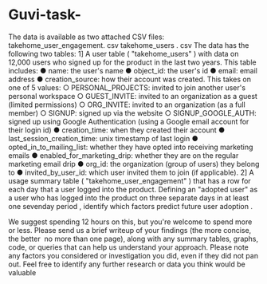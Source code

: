 # Guvi-task-

The  data  is  available  as  two  attached  CSV  files:
takehome_user_engagement. csv
takehome_users . csv
The  data  has  the  following  two  tables:
1]  A  user  table  ( "takehome_users" )  with  data  on  12,000  users  who  signed  up  for  the
product  in  the  last  two  years.   This  table  includes:
	● name:  the  user's  name
	● object_id:   the  user's  id
	● email:  email  address
	● creation_source:   how  their  account  was  created.  This  takes  on  one of  5  values:
			○ PERSONAL_PROJECTS:  invited  to  join  another  user's personal  workspace
			○ GUEST_INVITE:  invited  to  an  organization  as  a  guest (limited  permissions)
			○ ORG_INVITE:  invited  to  an  organization  (as  a  full  member)
			○ SIGNUP:  signed  up  via  the  website
			○ SIGNUP_GOOGLE_AUTH:  signed  up  using  Google Authentication  (using  a  Google  email  account  for  their  login id)
	● creation_time:  when  they  created  their  account
	● last_session_creation_time:   unix  timestamp  of  last  login
	● opted_in_to_mailing_list:  whether  they  have  opted  into  receiving marketing  emails
	● enabled_for_marketing_drip:  whether  they  are  on  the  regular marketing  email  drip
	● org_id:   the  organization  (group  of  users)  they  belong  to
	● invited_by_user_id:   which  user  invited  them  to  join  (if  applicable).
2]  A  usage  summary  table  ( "takehome_user_engagement" )  that  has  a  row  for  each  day
that  a  user  logged  into  the  product.
Defining  an  "adopted  user"   as  a  user  who   has  logged  into  the  product  on  three  separate
days  in  at  least  one  seven­day  period ,  identify  which  factors  predict  future  user adoption .

We  suggest  spending  1­2  hours  on  this,  but  you're  welcome  to  spend  more  or  less.
Please  send  us  a  brief  writeup  of  your  findings  (the  more  concise,  the  better  ­­  no  more
than  one  page),  along  with  any  summary  tables,  graphs,  code,  or  queries  that  can  help
us  understand  your  approach.  Please  note  any  factors  you  considered  or  investigation
you  did,  even  if  they  did  not  pan  out.  Feel  free  to  identify  any  further  research  or  data
you  think  would  be  valuable
